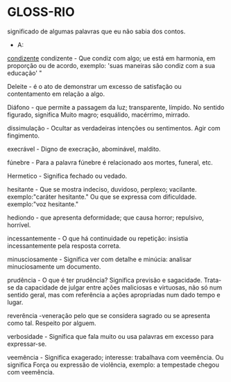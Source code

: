 # GLOSS-RIO
significado de algumas palavras que eu não sabia dos contos.

- A:

<a href="https://www.dicio.com.br/condizente/">condizente</a> condizente - Que condiz com algo; ue está em harmonia, em proporção ou de acordo, exemplo: 'suas maneiras são condiz com a sua educação' "

Deleite - é o ato de demonstrar um excesso de satisfação ou contentamento em relação a algo.

Diáfono - que permite a passagem da luz; transparente, límpido. No sentido figurado, significa Muito magro; esquálido, macérrimo, mirrado.

dissimulação - Ocultar as verdadeiras intenções ou sentimentos. Agir com fingimento.

execrável - Digno de execração, abominável, maldito.   

fúnebre - Para a palavra fúnebre é relacionado aos mortes, funeral, etc.

Hermetico - Significa fechado ou vedado.

hesitante - Que se mostra indeciso, duvidoso, perplexo; vacilante.
            exemplo:"caráter hesitante."
            Ou que se expressa com dificuldade.
            exemplo:"voz hesitante."              

       
hediondo - que apresenta deformidade; que causa horror; repulsivo, horrível.

incessantemente - O que há continuidade ou repetição: insistia incessantemente pela resposta correta.

minusciosamente - Significa ver com detalhe e minúcia: analisar minuciosamente um documento. 

prudência - O que é ter prudência?
    Significa previsão e sagacidade.
    Trata-se da capacidade de julgar entre ações maliciosas e virtuosas, não só num sentido geral, mas com referência a ações apropriadas num dado tempo e lugar.

reverência -veneração pelo que se considera sagrado ou se apresenta como tal. Respeito por alguem.

verbosidade - Significa que fala muito ou usa palavras em excesso para expressar-se.

veemência - Significa exagerado; interesse: trabalhava com veemência. Ou significa 
Força ou expressão de violência, exemplo: a tempestade chegou com veemência.

